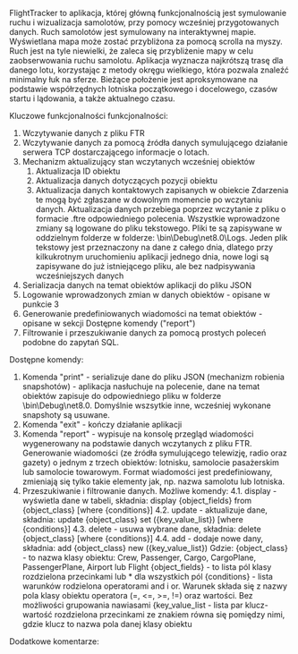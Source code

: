 FlightTracker to aplikacja, której główną funkcjonalnością jest symulowanie ruchu i wizualizacja samolotów, przy pomocy wcześniej przygotowanych danych. Ruch samolotów jest symulowany na interaktywnej mapie. Wyświetlana mapa może zostać przybliżona za pomocą scrolla na myszy. Ruch jest na tyle niewielki, że zaleca się przybliżenie mapy w celu zaobserwowania ruchu samolotu. 
Aplikacja wyznacza najkrótszą trasę dla danego lotu, korzystając z metody okręgu wielkiego, która pozwala znaleźć minimalny łuk na sferze. Bieżące położenie jest aproksymowane na podstawie współrzędnych lotniska początkowego i docelowego, czasów startu i lądowania, a także aktualnego czasu.


Kluczowe funkcjonalności funkcjonalności:
1. Wczytywanie danych z pliku FTR
2. Wczytywanie danych za pomocą źródła danych symulującego działanie serwera TCP dostarczającego informacje o lotach. 
3. Mechanizm aktualizujący stan wczytanych wcześniej obiektów
   1. Aktualizacja ID obiektu
   2. Aktualizacja danych dotyczących pozycji obiektu
   3. Aktualizacja danych kontaktowych zapisanych w obiekcie
Zdarzenia te mogą być zgłaszane w dowolnym momencie po wczytaniu danych. Aktualizacja danych przebiega poprzez wczytanie z pliku o formacie .ftre odpowiedniego polecenia. Wszystkie wprowadzone zmiany są logowane do pliku tekstowego. Pliki te są zapisywane w oddzielnym folderze w folderze: \bin\Debug\net8.0\Logs. Jeden plik tekstowy jest przeznaczony na dane z całego dnia, dlatego przy kilkukrotnym uruchomieniu aplikacji jednego dnia, nowe logi są zapisywane do już istniejącego pliku, ale bez nadpisywania wcześniejszych danych
4. Serializacja danych na temat obiektów aplikacji do pliku JSON
5. Logowanie wprowadzonych zmian w danych obiektów - opisane w punkcie 3
6. Generowanie predefiniowanych wiadomości na temat obiektów - opisane w sekcji Dostępne komendy ("report")
7. Filtrowanie i przeszukiwanie danych za pomocą prostych poleceń podobne do zapytań SQL.


Dostępne komendy:
1.  Komenda "print" - serializuje dane do pliku JSON (mechanizm robienia snapshotów) - aplikacja nasłuchuje na polecenie, dane na temat obiektów zapisuje do odpowiedniego pliku w folderze \bin\Debug\net8.0. Domyślnie wszsytkie inne, wcześniej wykonane snapshoty są usuwane.
2.  Komenda "exit" - kończy działanie aplikacji
3.  Komenda "report" - wypisuje na konsolę przegląd wiadomości wygenerowany na podstawie danych wczytanych z pliku FTR. Generowanie wiadomości (ze źródła symulującego telewizję, radio oraz gazety) o jednym z trzech obiektów: lotnisku, samolocie pasażerskim lub samolocie towarowym. Format wiadomości jest predefiniowany, zmieniają się tylko takie elementy jak, np. nazwa samolotu lub lotniska.
4. Przeszukiwanie i filtrowanie danych. Możliwe komendy:
   4.1. display - wyświetla dane w tabeli, składnia: display {object_fields} from {object_class} [where {conditions}]
   4.2. update - aktualizuje dane, składnia: update {object_class} set ({key_value_list}) [where {conditions}]
   4.3. delete - usuwa wybrane dane, składnia: delete {object_class} [where {conditions}]
   4.4. add - dodaje nowe dany, składnia: add {object_class} new ({key_value_list})
   Gdzie:
   {object_class} - to nazwa klasy obiektu: Crew, Passenger, Cargo, CargoPlane, PassengerPlane, Airport lub Flight
   {object_fields} - to lista pól klasy rozdzielona przecinkami lub * dla wszystkich pól
   {conditions} - lista warunków rodzielona operatorami and i or. Warunek składa się z nazwy pola klasy obiektu operatora (=, <=, >=, !=) oraz wartości. Bez możliwości          grupowania nawiasami
   {key_value_list - lista par klucz-wartość rozdzielona przecinkami ze znakiem równa się pomiędzy nimi, gdzie klucz to nazwa pola danej klasy obiektu


Dodatkowe komentarze:


